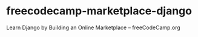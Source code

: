 # freecodecamp-marketplace-django
Learn Django by Building an Online Marketplace – freeCodeCamp.org
